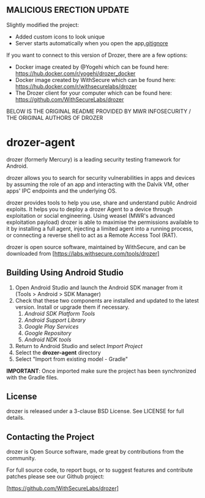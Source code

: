 MALICIOUS ERECTION UPDATE
----------------------
Slightly modified the project:

* Added custom icons to look unique
* Server starts automatically when you open the app[.gitignore](.gitignore)

If you want to connect to this version of Drozer, there are a few options:

* Docker image created by @Yogehi which can be found here: https://hub.docker.com/r/yogehi/drozer_docker
* Docker image created by WithSecure which can be found here: https://hub.docker.com/r/withsecurelabs/drozer
* The Drozer client for your computer which can be found here: https://github.com/WithSecureLabs/drozer

BELOW IS THE ORIGINAL README PROVIDED BY MWR INFOSECURITY / THE ORIGINAL AUTHORS OF DROZER

drozer-agent
======

drozer (formerly Mercury) is a leading security testing framework for Android.

drozer allows you to search for security vulnerabilities in apps and devices by assuming the role of an app and interacting with the Dalvik VM, other apps' IPC endpoints and the underlying OS.

drozer provides tools to help you use, share and understand public Android exploits. It helps you to deploy a drozer Agent to a device through exploitation or social engineering. Using weasel (MWR's advanced exploitation payload) drozer is able to maximise the permissions available to it by installing a full agent, injecting a limited agent into a running process, or connecting a reverse shell to act as a Remote Access Tool (RAT).

drozer is open source software, maintained by WithSecure, and can be downloaded from [https://labs.withsecure.com/tools/drozer]


Building Using Android Studio
-----------------------------

1. Open Android Studio and launch the Android SDK manager from it (Tools > Android > SDK Manager)
2. Check that these two components are installed and updated to the latest version. Install or upgrade
   them if necessary.
    1. *Android SDK Platform Tools*
    2. *Android Support Library*
    3. *Google Play Services*
    4. *Google Repository*
    5. *Android NDK tools*
3. Return to Android Studio and select *Import Project*
4. Select the **drozer-agent** directory
5. Select "Import from existing model - Gradle"

**IMPORTANT**: Once imported make sure the project has been synchronized with the Gradle files.

License
-------

drozer is released under a 3-clause BSD License. See LICENSE for full details.

Contacting the Project
----------------------

drozer is Open Source software, made great by contributions from the community.

For full source code, to report bugs, or to suggest features and contribute patches please see our Github project:

[https://github.com/WithSecureLabs/drozer]
